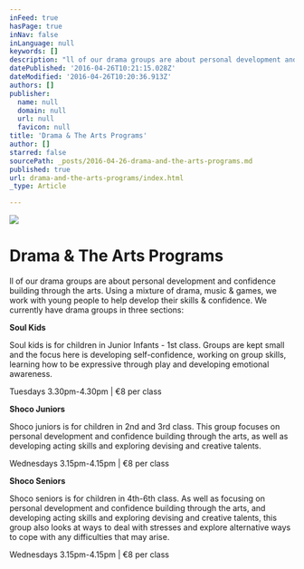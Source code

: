 ```yaml
---
inFeed: true
hasPage: true
inNav: false
inLanguage: null
keywords: []
description: "ll of our drama groups are about personal development and confidence building through \_the arts. Using a mixture of drama, music & games, we work with young people to help develop their skills & confidence.\_We currently have drama groups in three sections:"
datePublished: '2016-04-26T10:21:15.028Z'
dateModified: '2016-04-26T10:20:36.913Z'
authors: []
publisher:
  name: null
  domain: null
  url: null
  favicon: null
title: 'Drama & The Arts Programs'
author: []
starred: false
sourcePath: _posts/2016-04-26-drama-and-the-arts-programs.md
published: true
url: drama-and-the-arts-programs/index.html
_type: Article

---
```

![](https://the-grid-user-content.s3-us-west-2.amazonaws.com/5566ac3e-9c2a-4179-a383-9b1117752a82.jpg)

# Drama & The Arts Programs

ll of our drama groups are about personal development and confidence building through  the arts. Using a mixture of drama, music & games, we work with young people to help develop their skills & confidence. We currently have drama groups in three sections:

**Soul Kids**

Soul kids is for children in Junior Infants - 1st class. Groups are kept small and the focus here is developing self-confidence, working on group skills, learning how to be expressive through play and developing emotional awareness. 

Tuesdays 3.30pm-4.30pm | €8 per class

**Shoco Juniors**

Shoco juniors is for children in 2nd and 3rd class. This group focuses on personal development and confidence building through the arts, as well as developing acting skills and exploring devising and creative talents. 

Wednesdays 3.15pm-4.15pm | €8 per class

**Shoco Seniors**

Shoco seniors is for children in 4th-6th class. As well as focusing on personal development and confidence building through the arts, and developing acting skills and exploring devising and creative talents, this group also looks at ways to deal with stresses and explore alternative ways to cope with any difficulties that may arise. 

Wednesdays 3.15pm-4.15pm | €8 per class